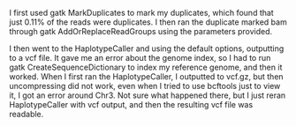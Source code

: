 I first used gatk MarkDuplicates to mark my duplicates, which found that just 0.11% of the reads were duplicates. I then ran the duplicate marked bam through gatk AddOrReplaceReadGroups using the parameters provided.

I then went to the HaplotypeCaller and using the default options, outputting to a vcf file. It gave me an error about the genome index, so I had to run gatk CreateSequenceDictionary to index my reference genome, and then it worked. When I first ran the HaplotypeCaller, I outputted to vcf.gz, but then uncompressing did not work, even when I tried to use bcftools just to view it, I got an error around Chr3. Not sure what happened there, but I just reran HaplotypeCaller with vcf output, and then the resulting vcf file was readable.

